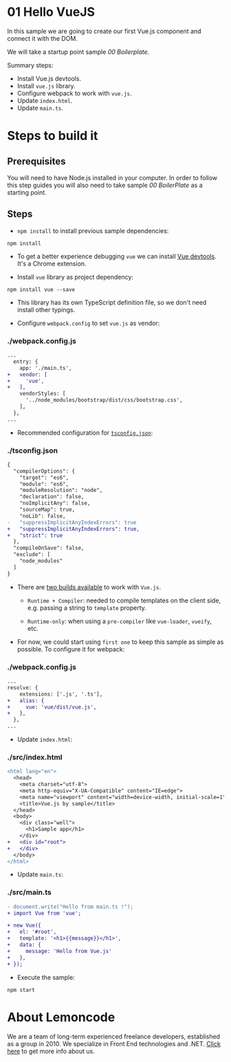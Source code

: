 # 01 Hello VueJS

In this sample we are going to create our first Vue.js component and connect it with the DOM.

We will take a startup point sample _00 Boilerplate_.

Summary steps:
 - Install Vue.js devtools.
 - Install `vue.js` library.
 - Configure webpack to work with `vue.js`.
 - Update `index.html`.
 - Update `main.ts`.

# Steps to build it

## Prerequisites

You will need to have Node.js installed in your computer. In order to follow this step guides you will also need to take sample _00 BoilerPlate_ as a starting point.

## Steps

- `npm install` to install previous sample dependencies:

```
npm install
```

- To get a better experience debugging `vue` we can install [Vue devtools](https://github.com/vuejs/vue-devtools). It's a Chrome extension.

- Install `vue` library as project dependency:

```
npm install vue --save
```

- This library has its own TypeScript definition file, so we don't need install other typings.

- Configure `webpack.config` to set `vue.js` as vendor:

### ./webpack.config.js
```diff
...
  entry: {
    app: './main.ts',
+   vendor: [
+     'vue',
+   ],
    vendorStyles: [
      '../node_modules/bootstrap/dist/css/bootstrap.css',
    ],
  },
...
```

- Recommended configuration for [`tsconfig.json`](https://vuejs.org/v2/guide/typescript.html#Recommended-Configuration):

### ./tsconfig.json
```diff
{
  "compilerOptions": {
    "target": "es6",
    "module": "es6",
    "moduleResolution": "node",
    "declaration": false,
    "noImplicitAny": false,
    "sourceMap": true,
    "noLib": false,
-   "suppressImplicitAnyIndexErrors": true
+   "suppressImplicitAnyIndexErrors": true,
+   "strict": true
  },
  "compileOnSave": false,
  "exclude": [
    "node_modules"
  ]
}

```

- There are [two builds available](https://vuejs.org/v2/guide/installation.html#Explanation-of-Different-Builds) to work with `Vue.js`.

    - `Runtime + Compiler`: needed to compile templates on the client side, e.g. passing a string to `template` property.

    - `Runtime-only`: when using a `pre-compiler` like `vue-loader`, `vueify`, etc.

- For now, we could start using `first one` to keep this sample as simple as possible. To configure it for webpack:

### ./webpack.config.js
```diff
...
resolve: {
    extensions: ['.js', '.ts'],
+   alias: {
+     vue: 'vue/dist/vue.js',
+   },
  },
...

```

- Update `index.html`:

### ./src/index.html
```diff
<html lang="en">
  <head>
    <meta charset="utf-8">
    <meta http-equiv="X-UA-Compatible" content="IE=edge">
    <meta name="viewport" content="width=device-width, initial-scale=1">
    <title>Vue.js by sample</title>
  </head>
  <body>
    <div class="well">
      <h1>Sample app</h1>
    </div>
+   <div id="root">
+   </div>
  </body>
</html>
```

- Update `main.ts`:

### ./src/main.ts
```diff
- document.write("Hello from main.ts !");
+ import Vue from 'vue';

+ new Vue({
+   el: '#root',
+   template: '<h1>{{message}}</h1>',
+   data: {
+     message: 'Hello from Vue.js'
+   },
+ });

```

- Execute the sample:

```
npm start
```

# About Lemoncode

We are a team of long-term experienced freelance developers, established as a group in 2010.
We specialize in Front End technologies and .NET. [Click here](http://lemoncode.net/services/en/#en-home) to get more info about us.
